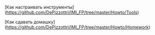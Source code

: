 [Как настраивать инструменты] (https://github.com/DePizzottri/IMI_FP/tree/master/Howto/Tools)

[Как сдавать домашку] (https://github.com/DePizzottri/IMI_FP/tree/master/Howto/Homework)

